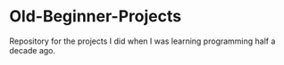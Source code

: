 # Old-Beginner-Projects
 Repository for the projects I did when I was learning programming half a decade ago.
